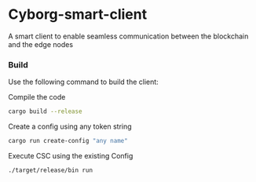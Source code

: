 # Cyborg-smart-client
A smart client to enable seamless communication between the blockchain and the edge nodes

### Build

Use the following command to build the client:

Compile the code

```sh
cargo build --release
```

Create a config using any token string
```sh
cargo run create-config "any name"
```

Execute CSC using the existing Config
```sh
./target/release/bin run
```

